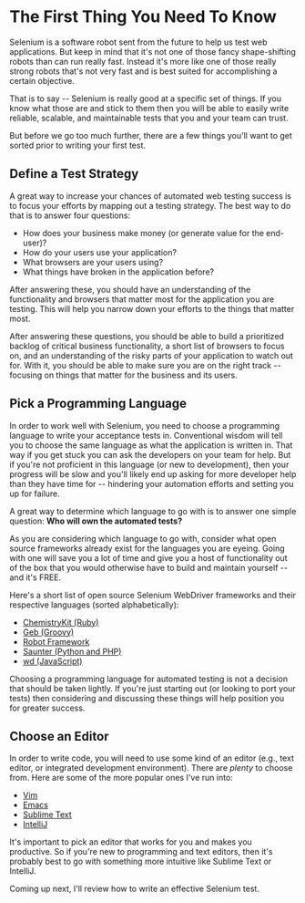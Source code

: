 # The First Thing You Need To Know

Selenium is a software robot sent from the future to help us test web applications. But keep in mind that it's not one of those fancy shape-shifting robots than can run really fast. Instead it's more like one of those really strong robots that's not very fast and is best suited for accomplishing a certain objective.

That is to say -- Selenium is really good at a specific set of things. If you know what those are and stick to them then you will be able to easily write reliable, scalable, and maintainable tests that you and your team can trust.

But before we go too much further, there are a few things you'll want to get sorted prior to writing your first test.

## Define a Test Strategy

A great way to increase your chances of automated web testing success is to focus your efforts by mapping out a testing strategy. The best way to do that is to answer four questions:

+ How does your business make money (or generate value for the end-user)?  
+ How do your users use your application?  
+ What browsers are your users using?  
+ What things have broken in the application before?  

After answering these, you should have an understanding of the functionality and browsers that matter most for the application you are testing. This will help you narrow down your efforts to the things that matter most.

After answering these questions, you should be able to build a prioritized backlog of critical business functionality, a short list of browsers to focus on, and an understanding of the risky parts of your application to watch out for. With it, you should be able to make sure you are on the right track -- focusing on things that matter for the business and its users.

## Pick a Programming Language

In order to work well with Selenium, you need to choose a programming language to write your acceptance tests in. Conventional wisdom will tell you to choose the same language as what the application is written in. That way if you get stuck you can ask the developers on your team for help. But if you're not proficient in this language (or new to development), then your progress will be slow and you'll likely end up asking for more developer help than they have time for -- hindering your automation efforts and setting you up for failure.

A great way to determine which language to go with is to answer one simple question: __Who will own the automated tests?__

As you are considering which language to go with, consider what open source frameworks already exist for the languages you are eyeing. Going with one will save you a lot of time and give you a host of functionality out of the box that you would otherwise have to build and maintain yourself -- and it's FREE.

Here's a short list of open source Selenium WebDriver frameworks and their respective languages (sorted alphabetically):

+ [ChemistryKit (Ruby)](http://github.com/chemistrykit/chemistrykit)
+ [Geb (Groovy)](http://www.gebish.org/)
+ [Robot Framework](https://code.google.com/p/robotframework-seleniumlibrary/)
+ [Saunter (Python and PHP)](http://element34.ca/products/saunter)
+ [wd (JavaScript)](https://github.com/admc/wd)

Choosing a programming language for automated testing is not a decision that should be taken lightly. If you're just starting out (or looking to port your tests) then considering and discussing these things will help position you for greater success.

## Choose an Editor

In order to write code, you will need to use some kind of an editor (e.g., text editor, or integrated development environment). There are *plenty* to choose from. Here are some of the more popular ones I've run into:

+ [Vim](http://www.vim.org/)  
+ [Emacs](http://www.gnu.org/software/emacs/)  
+ [Sublime Text](http://www.sublimetext.com/)  
+ [IntelliJ](http://www.jetbrains.com/idea/)  

It's important to pick an editor that works for you and makes you productive. So if you're new to programming and text editors, then it's probably best to go with something more intuitive like Sublime Text or IntelliJ.

Coming up next, I'll review how to write an effective Selenium test.

